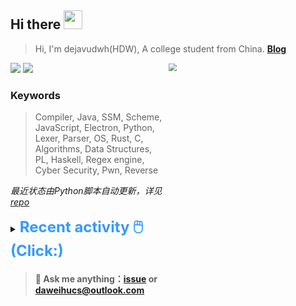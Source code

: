 ## Hi there <img src="https://raw.githubusercontent.com/MartinHeinz/MartinHeinz/master/wave.gif" width="30px">

> Hi, I'm dejavudwh(HDW), A college student from China. **[Blog](https://www.cnblogs.com/secoding)** 

![](https://komarev.com/ghpvc/?username=dejavudwh)
<img src="https://img.shields.io/badge/BLOG-dejavudwh-blue"><a href="https://www.cnblogs.com/secoding/"></a></img>
<img align="right" width="50%" src="https://github-readme-stats.vercel.app/api?username=dejavudwh&show_icons=true&theme=onedark&count_private=true" style="zoom: 80%;" /> 

### Keywords 

> Compiler, Java, SSM, Scheme, JavaScript, Electron, Python, Lexer, Parser, OS, Rust, C, Algorithms, Data Structures, PL, Haskell, Regex engine, Cyber Security, Pwn, Reverse

*最近状态由Python脚本自动更新，详见<a href="https://github.com/dejavudwh/dejavudwh"> repo</a>*

<details>

  <summary><font size="5.5" color="#3399FF"><b>Recent activity 🖱️(Click:)</b></font></summary>

  - <details open>

    <summary><font size="3.5" color="#3399FF"><b>Recent Post 🖱️</b></font></summary>
    <br>
    <table>
    <tr>
    <td>
    <!-- ZHIHUPOSTS:START --> 

    <!-- ZHIHUPOSTS:END -->
    </td>
    <td>
    <!-- GITHUB:START -->

    - [dejavudwh commented on issue kubearmor/KubeArmor#1639](https://github.com/kubearmor/KubeArmor/issues/1639) - 2024-02-29T11:34:49Z
    - [dejavudwh commented on issue kubearmor/KubeArmor#1639](https://github.com/kubearmor/KubeArmor/issues/1639) - 2024-02-28T09:15:05Z
    - [dejavudwh commented on issue kubearmor/KubeArmor#1639](https://github.com/kubearmor/KubeArmor/issues/1639) - 2024-02-20T07:58:11Z
    - [dejavudwh starred genuinetools/bane](https://github.com/genuinetools/bane) - 2024-02-19T16:13:28Z
    - [dejavudwh commented on issue kubearmor/KubeArmor#1639](https://github.com/kubearmor/KubeArmor/issues/1639) - 2024-02-19T12:42:15Z
    <!-- GITHUB:END -->
    </td>
    </tr>
    </table>
  </details>

</details>

> #### 💬 Ask me anything：[issue](https://github.com/dejavudwh/dejavudwh/issues) or [daweihucs@outlook.com](mailto:daweihucs@outlook.com)